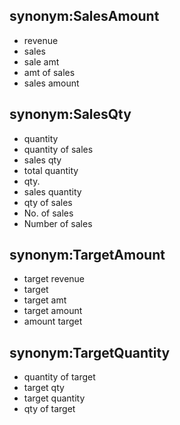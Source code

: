 ## synonym:SalesAmount
- revenue
- sales
- sale amt
- amt of sales
- sales amount

## synonym:SalesQty
- quantity
- quantity of sales
- sales qty
- total quantity
- qty.
- sales quantity
- qty of sales
- No. of sales
- Number of sales

## synonym:TargetAmount
- target revenue
- target
- target amt
- target amount
- amount target

## synonym:TargetQuantity
- quantity of target
- target qty
- target quantity
- qty of target

